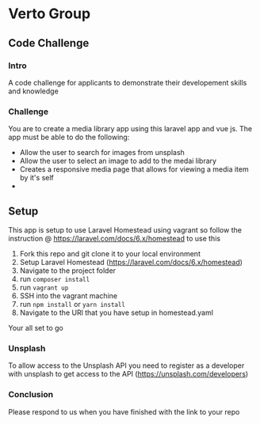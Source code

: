 # Verto Group
## Code Challenge

### Intro
A code challenge for applicants to demonstrate their developement skills and knowledge

### Challenge
You are to create a media library app using this laravel app and vue js.
The app must be able to do the following:
* Allow the user to search for images from unsplash
* Allow the user to select an image to add to the medai library
* Creates a responsive media page that allows for viewing a media item by it's self
* 

## Setup
This app is setup to use Laravel Homestead using vagrant so follow the instruction @ https://laravel.com/docs/6.x/homestead to use this

1. Fork this repo and git clone it to your local environment
2. Setup Laravel Homestead (https://laravel.com/docs/6.x/homestead)
3. Navigate to the project folder
4. run `composer install`
5. run `vagrant up`
6. SSH into the vagrant machine
7. run `npm install` or `yarn install` 
8. Navigate to the URl that you have setup in homestead.yaml

Your all set to go

### Unsplash
To allow access to the Unsplash API you need to register as a developer with unsplash to get access to the API (https://unsplash.com/developers)

### Conclusion
Please respond to us when you have finished with the link to your repo